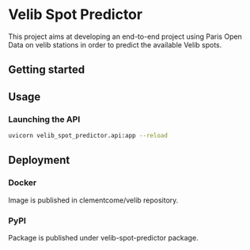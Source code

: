 # Velib Spot Predictor

This project aims at developing an end-to-end project using Paris Open Data on velib stations in order to predict the available Velib spots.

## Getting started

## Usage

### Launching the API
```bash
uvicorn velib_spot_predictor.api:app --reload
```

## Deployment

### Docker
Image is published in clementcome/velib repository.

### PyPI
Package is published under velib-spot-predictor package.
